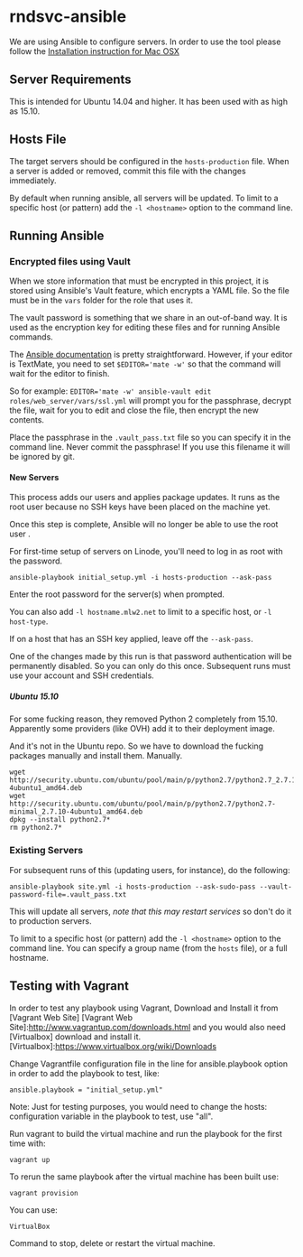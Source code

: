 # rndsvc-ansible

We are using Ansible to configure servers.
In order to use the tool please follow the [Installation instruction for Mac OSX]

[Installation instruction for Mac OSX]:http://docs.ansible.com/intro_installation.html#latest-releases-via-homebrew-mac-osx/

## Server Requirements

This is intended for Ubuntu 14.04 and higher. It has been used with as high as 15.10.

## Hosts File

The target servers should be configured in the `hosts-production` file.
When a server is added or removed, commit this file with the changes immediately.

By default when running ansible, all servers will be updated.
To limit to a specific host (or pattern) add the `-l <hostname>` option to the command line.

## Running Ansible

### Encrypted files using Vault

When we store information that must be encrypted in this project, it is stored using Ansible's Vault feature, which encrypts a YAML file. So the file must be in the `vars` folder for the role that uses it.

The vault password is something that we share in an out-of-band way. It is used as the encryption key for editing these files and for running Ansible commands.

The [Ansible documentation](http://docs.ansible.com/playbooks_vault.html#creating-encrypted-files) is pretty straightforward. However, if your editor is TextMate, you need to set `$EDITOR='mate -w'` so that the command will wait for the editor to finish.

So for example: `EDITOR='mate -w' ansible-vault edit roles/web_server/vars/ssl.yml` will prompt you for the passphrase, decrypt the file, wait for you to edit and close the file, then encrypt the new contents.

Place the passphrase in the `.vault_pass.txt` file so you can specify it in the command line.
Never commit the passphrase! If you use this filename it will be ignored by git.

#### New Servers

This process adds our users and applies package updates.
It runs as the root user because no SSH keys have been placed on the machine yet.

Once this step is complete, Ansible will no longer be able to use the root user .

For first-time setup of servers on Linode, you'll need to log in as root with the password.

    ansible-playbook initial_setup.yml -i hosts-production --ask-pass

Enter the root password for the server(s) when prompted.

You can also add `-l hostname.mlw2.net` to limit to a specific host, or `-l host-type`.

If on a host that has an SSH key applied, leave off the `--ask-pass`.

One of the changes made by this run is that password authentication will be permanently disabled.
So you can only do this once.
Subsequent runs must use your account and SSH credentials.

##### Ubuntu 15.10

For some fucking reason, they removed Python 2 completely from 15.10.
Apparently some providers (like OVH) add it to their deployment image.

And it's not in the Ubuntu repo.
So we have to download the fucking packages manually and install them. Manually.

    wget http://security.ubuntu.com/ubuntu/pool/main/p/python2.7/python2.7_2.7.10-4ubuntu1_amd64.deb
    wget http://security.ubuntu.com/ubuntu/pool/main/p/python2.7/python2.7-minimal_2.7.10-4ubuntu1_amd64.deb
    dpkg --install python2.7*
    rm python2.7*

### Existing Servers

For subsequent runs of this (updating users, for instance), do the following:

    ansible-playbook site.yml -i hosts-production --ask-sudo-pass --vault-password-file=.vault_pass.txt

This will update all servers, *note that this may restart services* so don't do it to production servers.

To limit to a specific host (or pattern) add the `-l <hostname>` option to the command line.
You can specify a group name (from the `hosts` file), or a full hostname.

## Testing with Vagrant

In order to test any playbook using Vagrant, Download and Install it from [Vagrant Web Site]
[Vagrant Web Site]:http://www.vagrantup.com/downloads.html
and you would also need [Virtualbox] download and install it.
[Virtualbox]:https://www.virtualbox.org/wiki/Downloads

Change Vagrantfile configuration file in the line for ansible.playbook option in order to add the playbook to test, like:

    ansible.playbook = "initial_setup.yml"

Note: Just for testing purposes, you would need to change the hosts: configuration variable in the playbook to test, use "all".

Run vagrant to build the virtual machine and run the playbook for the first time with:

    vagrant up

To rerun the same playbook after the virtual machine has been built use:

    vagrant provision

You can use:

    VirtualBox

Command to stop, delete or restart the virtual machine.
